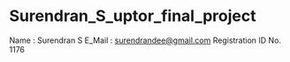 # Surendran_S_uptor_final_project
Name : Surendran S
E_Mail : surendrandee@gmail.com
Registration ID No. 1176 
